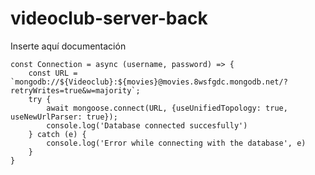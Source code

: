 # videoclub-server-back

Inserte aquí documentación


```Connection Databases
const Connection = async (username, password) => {
    const URL = `mongodb://${Videoclub}:${movies}@movies.8wsfgdc.mongodb.net/?retryWrites=true&w=majority`;
    try {
        await mongoose.connect(URL, {useUnifiedTopology: true, useNewUrlParser: true});
        console.log('Database connected succesfully')
    } catch (e) {
        console.log('Error while connecting with the database', e)
    }
}

```

